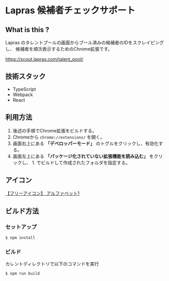 # Lapras 候補者チェックサポート

## What is this ?

Lapras のタレントプールの画面からプール済みの候補者のIDをスクレイピングし、
候補者を順次表示するためのChrome拡張です。

https://scout.lapras.com/talent_pool/

## 技術スタック

* TypeScript
* Webpack
* React

## 利用方法
1. 後述の手順でChrome拡張をビルドする。
2. Chromeから `chrome://extensions/` を開く。
3. 画面右上にある **「デベロッパーモード」** のトグルをクリックし、有効化する。
4. 画面左上にある **「パッケージ化されていない拡張機能を読み込む」** をクリックし、 1. でビルドして作成されたフォルダを指定する。

## アイコン

[【フリーアイコン】 アルファベット1](https://sozai.cman.jp/icon/string/alphabet1/)


## ビルド方法

### セットアップ

```bash
$ npm install
```

### ビルド
カレントディレクトリで以下のコマンドを実行
```bash
$ npm run build
```
